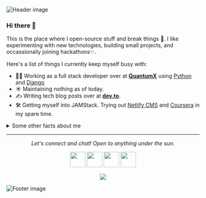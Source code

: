 <img src="https://github.com/mrkp/mrkp/blob/master/header.png?raw=true" alt="Header image">

### Hi there 👋

This is the place where I open-source stuff and break things :rofl:. I like experimenting with new technologies, building small projects, and occassionally joining hackathons✨.

Here's a list of things I currently keep myself busy with:

- :man_technologist: Working as a full stack developer over at **[QuantumX](https://www.quantumx.dev/)** using [Python](https://www.python.org/) and [Django](https://www.djangoproject.com/)
- ☀️ Maintaining nothing as of today.
- ✍️ Writing tech blog posts over at **[dev.to](https://dev.to/mrkaushalp)**.
- 🛠 Getting myself into JAMStack. Trying out [Netlify CMS](https://www.netlifycms.org/) and [Coursera](https://www.coursera.org/) in my spare time.

<details>
  <summary>Some other facts about me</summary>
  <br>
  <p><i>Siri play ME! by Taylor Swift ft. Brendon Urie 🎶</i><p>

  - 🔭 I’m currently working on something cool :wink:
  - 🌱 I’m currently learning Python, Django, JavaScript and Blockchain.<!-- - 👯 I’m looking to collaborate on ... -->
  - 🤔 I’m looking for help with Django
  - 💬 Ask me about anything related to Javascript/Python
  - 📫 How to reach me: [@mr.kaushal.p](https://www.instagram.com/mr.kaushal.p)
  - 😄 Pronouns: He/Him/His
  - ⚡ Fun fact: I :heart: :man_technologist:

  ![My github stats](https://github-readme-stats.vercel.app/api?username=mrkaushal&show_icons=true)
</details>

<hr>
<p align="center">
  <i>Let's connect and chat! Open to anything under the sun.</i>

  <p align="center">
    <a href="https://instagram.com/ikaushalp_" alt="Instagram"><img src="https://github.com/mrkaushal/mrkaushal/blob/master/Icons/instagram.gif" width="40px"></a>
    <a href="https://twitter.com/ikaushalp" alt="Twitter"><img src="https://github.com/mrkaushal/mrkaushal/blob/master/Icons/twitter.gif" width="40px"></a>
    <a href="https://www.linkedin.com/in/mrkaushalp/" alt="Linkedin"><img src="https://github.com/mrkaushal/mrkaushal/blob/master/Icons/linkedin-2.gif" width="40px"></a>
    <a href="mailto:mr.kaushal.p@gmail.com" alt="Contact me"><img src="https://github.com/mrkaushal/mrkaushal/blob/master/Icons/mail.png" width="40px"></a>
    <!-- <a href="javascript:void(0)" alt="My site"><img src="https://raw.githubusercontent.com/mrkp/mrkp/master/src/external-link-line.svg"></a> -->
  </p>

  <p align="center">
    <img align="center" src="https://visitor-badge.glitch.me/badge?page_id=mrkp.visitor-badge">
  </p>
</p>

<img src="https://raw.githubusercontent.com/mrkp/mrkp/master/footer.png" alt="Footer image">
